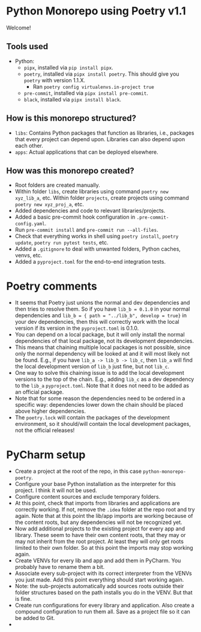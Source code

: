 # Python Monorepo using Poetry v1.1

Welcome!

## Tools used

- Python:
    - `pipx`, installed via `pip install pipx`.
    - `poetry`, installed via `pipx install poetry`. This should give you `poetry` with version 1.1.X.
        - Ran `poetry config virtualenvs.in-project true`
    - `pre-commit`, installed via `pipx install pre-commit`.
    - `black`, installed via `pipx install black`.

## How is this monorepo structured?

- `libs`: Contains Python packages that function as libraries, i.e., packages that every project can depend upon. Libraries can also depend upon each other.
- `apps`: Actual applications that can be deployed elsewhere.

## How was this monorepo created?

- Root folders are created manually.
- Within folder `libs`, create libraries using command `poetry new xyz_lib_a`, etc. Within folder `projects`, create projects using command `poetry new xyz_proj_a`, etc.
- Added dependencies and code to relevant libraries/projects.
- Added a basic pre-commit hook configuration in `.pre-commit-config.yaml`.
- Run `pre-commit install` and `pre-commit run --all-files`.
- Check that everything works in shell using `poetry install`, `poetry update`, `poetry run pytest tests`, etc.
- Added a `.gitignore` to deal with unwanted folders, Python caches, venvs, etc.
- Added a `pyproject.toml` for the end-to-end integration tests.

# Poetry comments

- It seems that Poetry just unions the normal and dev dependencies and then tries to resolve them. So if you have `lib_b = 0.1.0` in your normal dependencies and `lib_b = { path = "../lib_b", develop = true}` in your dev dependencies, then this will correctly work with the local version if its version in the `pyproject.toml` is 0.1.0.
- You can depend on a local package, but it will only install the normal dependencies of that local package, not its development dependencies.
- This means that chaining multiple local packages is not possible, since only the normal dependency will be looked at and it will most likely not be found. E.g., if you have `lib_a -> lib_b -> lib_c`, then `lib_a` will find the local development version of `lib_b` just fine, but not `lib_c`.
- One way to solve this chaining issue is to add the local development versions to the top of the chain. E.g., adding `lib_c` as a dev dependency to the `lib_a` `pyproject.toml`. Note that it does not need to be added as an official package.
- Note that for some reason the dependencies need to be ordered in a specific way: dependencies lower down the chain should be placed above higher dependencies.
- The `poetry.lock` will contain the packages of the development environment, so it should/will contain the local development packages, not the official releases!

# PyCharm setup

- Create a project at the root of the repo, in this case `python-monorepo-poetry`.
- Configure your base Python installation as the interpreter for this project. I think it will not be used.
- Configure content sources and exclude temporary folders.
- At this point, check that imports from libraries and applications are correctly working. If not, remove the `.idea` folder at the repo root and try again. Note that at this point the lib/app imports are working because of the content roots, but any dependencies will not be recognized yet.
- Now add additional projects to the existing project for every app and library. These seem to have their own content roots, that they may or may not inherit from the root project. At least they will only get roots limited to their own folder. So at this point the imports may stop working again.
- Create VENVs for every lib and app and add them in PyCharm. You probably have to rename them a bit.
- Associate every sub-project with its correct interpreter from the VENVs you just made. Add this point everything should start working again.
- Note: the sub-projects automatically add sources roots outside their folder structures based on the path installs you do in the VENV. But that is fine.
- Create run configurations for every library and application. Also create a compound configuration to run them all. Save as a project file so it can be added to Git.
-
